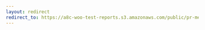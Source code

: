 ```yaml
---
layout: redirect
redirect_to: https://a8c-woo-test-reports.s3.amazonaws.com/public/pr-merge/39518/api/index.html
---
```

